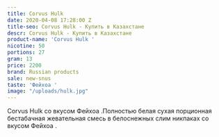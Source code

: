 ```yaml
---
title: Corvus Hulk
date: 2020-04-08 17:28:00 Z
title-seo: Corvus Hulk - Купить в Казахстане
descr: Corvus Hulk - Купить в Казахстане
product-name: 'Corvus Hulk '
nicotine: 50
portions: 27
gram: 13
price: 2200
brand: Russian products
sale: new-snus
taste: 'Фейхоа '
image: "/uploads/hulk.jpg"
---
```


Corvus Hulk со вкусом Фейхоа .Полностью белая сухая порционная бестабачная жевательная смесь в белоснежных слим никпаках со вкусом Фейхоа .